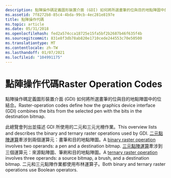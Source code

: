 ```yaml
---
description: 點陣操作碼定義圖形裝置介面 (GDI) 如何將所選畫筆的位與目的地點陣圖中的位結合。
ms.assetid: 7f8272b8-85c4-4bda-99cb-4ec281e8197e
title: 點陣操作代碼
ms.topic: article
ms.date: 05/31/2018
ms.openlocfilehash: fed2a574cca18725e15fa5bf2b2687b46f635f4b
ms.sourcegitcommit: 831e8f3db78ab820e1710cede244553c70e50500
ms.translationtype: MT
ms.contentlocale: zh-TW
ms.lasthandoff: 01/07/2021
ms.locfileid: "104991175"
---
```

# <a name="raster-operation-codes"></a><span data-ttu-id="0ca46-103">點陣操作代碼</span><span class="sxs-lookup"><span data-stu-id="0ca46-103">Raster Operation Codes</span></span>

<span data-ttu-id="0ca46-104">點陣操作碼定義圖形裝置介面 (GDI) 如何將所選畫筆的位與目的地點陣圖中的位結合。</span><span class="sxs-lookup"><span data-stu-id="0ca46-104">Raster-operation codes define how the graphics device interface (GDI) combines the bits from the selected pen with the bits in the destination bitmap.</span></span>

<span data-ttu-id="0ca46-105">此總覽會列出並描述 GDI 所使用的二元和三元光柵作業。</span><span class="sxs-lookup"><span data-stu-id="0ca46-105">This overview lists and describes the binary and ternary raster operations used by GDI.</span></span> <span data-ttu-id="0ca46-106">[二元點陣運算](binary-raster-operations.md)牽涉到兩個運算元：畫筆和目的地點陣圖。</span><span class="sxs-lookup"><span data-stu-id="0ca46-106">A [binary raster operation](binary-raster-operations.md) involves two operands: a pen and a destination bitmap.</span></span> <span data-ttu-id="0ca46-107">[三元點陣運算](ternary-raster-operations.md)牽涉到三個運算元：來源點陣圖、筆刷和目的地點陣圖。</span><span class="sxs-lookup"><span data-stu-id="0ca46-107">A [ternary raster operation](ternary-raster-operations.md) involves three operands: a source bitmap, a brush, and a destination bitmap.</span></span> <span data-ttu-id="0ca46-108">二元和三元點陣作業都使用布林運算子。</span><span class="sxs-lookup"><span data-stu-id="0ca46-108">Both binary and ternary raster operations use Boolean operators.</span></span>

 

 



